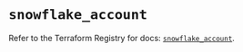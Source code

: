 # `snowflake_account`

Refer to the Terraform Registry for docs: [`snowflake_account`](https://registry.terraform.io/providers/snowflakedb/snowflake/2.3.0/docs/resources/account).
